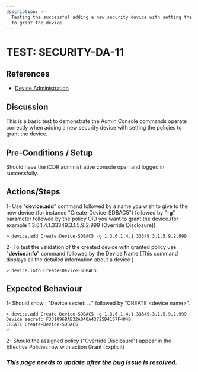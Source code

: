 ```yaml
---
description: >-
  Testing the successful adding a new security device with setting the policies
  to grant the device.
---
```


# TEST: SECURITY-DA-11

## References

* [Device Administration](../../../../../../operations/system-administration/host-administration/santedb-icdr-admin-console/untitled.md)

## Discussion

This is a basic test to demonstrate the Admin Console commands operate correctly when adding a new security device with setting the policies to grant the device.

## Pre-Conditions / Setup

Should have the iCDR administrative console open and logged in successfully.

## Actions/Steps

1- Use "**device.add**" command followed by a name you wish to give to the new device (for instance "Create-Device-SDBAC5") followed by  "**-g**" parameter followed by the policy OID you want to grant the device.(for example 1.3.6.1.4.1.33349.3.1.5.9.2.999 (Override Disclosure))

```
> device.add Create-Device-SDBAC5 -g 1.3.6.1.4.1.33349.3.1.5.9.2.999
```

2- To test the  validation of the created device with granted policy use "**device.info**" command  followed by the Device Name (This command displays all the detailed information about a device )

```
> device.info Create-Device-SDBAC5
```

## Expected Behaviour

1-  Should show : "Device secret: ..." followed by "CREATE \<device name>".

```
> device.add Create-Device-SDBAC5 -g 1.3.6.1.4.1.33349.3.1.5.9.2.999
Device secret: F331096BAB32A040A43725D4167F404B
CREATE Create-Device-SDBAC5
>
```

2- Should the assigned policy ("Override Disclosure") appear in the Effective Policies row with action Grant (Explicit)

### _**This page needs to update after the bug issue is resolved.**_
